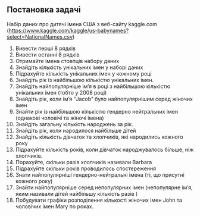 ## Постановка задачі
Набір даних про дитячі імена США з веб-сайту
kaggle.com (https://www.kaggle.com/kaggle/us-babynames?select=NationalNames.csv)

1. Вивести перші 8 рядків
2. Вивести останні 8 рядків 
3. Отримайте імена стовпців набору даних
5. Знайдіть кількість унікальних імен у наборі даних
10. Підрахуйте кількість унікальних імен у кожному році
11. Знайдіть рік із найбільшою кількістю унікальних імен.
12. Знайдіть найпопулярніше ім’я в році з найбільшою кількістю
унікальних імен (тобто у 2008 році)
13. Знайдіть рік, коли ім’я “Jacob” було найпопулярнішим серед
жіночих імен
14. Знайти рік із найбільшою кількістю гендерно нейтральних імен
(однакові чоловічі та жіночі імена)
15. Знайдіть загальну кількість народжень за рік.
16. Знайдіть рік, коли народилося найбільше дітей
17. Знайдіть кількість дівчаток та хлопчиків, які народились кожного
року
18. Підрахуйте кількість років, коли дівчаток народжувалось більше,
ніж хлопчиків.
21. Порахуйте, скільки разів хлопчиків називали Barbara
22. Підрахуйте скільки років проводилось спостереження
23. Знати найпопулярніші гендерно-нейтральні імена (ті, що присутні
кожного року)
24. Знайти найпопулярніше серед непопулярних імен (непопулярне
ім’я, яким називали дітей найбільшу кількість разів )
26. Побудувати графіки розподілення кількості жіночих імен John та
чоловічих імен Mary по роках. 